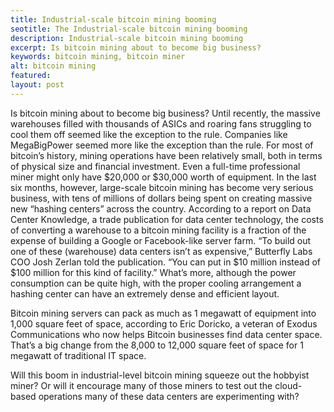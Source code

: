 ```yaml
---
title: Industrial-scale bitcoin mining booming
seotitle: The Industrial-scale bitcoin mining booming
description: Industrial-scale bitcoin mining booming
excerpt: Is bitcoin mining about to become big business?
keywords: bitcoin mining, bitcoin miner
alt: bitcoin mining
featured: 
layout: post
---
```


Is bitcoin mining about to become big business? Until recently, the massive warehouses filled with thousands of ASICs and roaring fans struggling to cool them off seemed like the exception to the rule. Companies like MegaBigPower seemed more like the exception than the rule.
For most of bitcoin’s history, mining operations have been relatively small, both in terms of physical size and financial investment. Even a full-time professional miner might only have $20,000 or $30,000 worth of equipment.
In the last six months, however, large-scale bitcoin mining has become very serious business, with tens of millions of dollars being spent on creating massive new “hashing centers” across the country. According to a report on Data Center Knowledge, a trade publication for data center technology, the costs of converting a warehouse to a bitcoin mining facility is a fraction of the expense of building a Google or Facebook-like server farm.
“To build out one of these (warehouse) data centers isn’t as expensive,” Butterfly Labs COO Josh Zerlan told the publication. “You can put in $10 million instead of $100 million for this kind of facility.”
What’s more, although the power consumption can be quite high, with the proper cooling arrangement a hashing center can have an extremely dense and efficient layout.

Bitcoin mining servers can pack as much as 1 megawatt of equipment into 1,000 square feet of space, according to Eric Doricko, a veteran of Exodus Communications who now helps Bitcoin businesses find data center space. That’s a big change from the 8,000 to 12,000 square feet of space for 1 megawatt of traditional IT space.

Will this boom in industrial-level bitcoin mining squeeze out the hobbyist miner? Or will it encourage many of those miners to test out the cloud-based operations many of these data centers are experimenting with?
